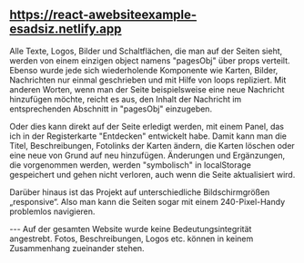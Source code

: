 ## https://react-awebsiteexample-esadsiz.netlify.app

Alle Texte, Logos, Bilder und Schaltflächen, die man auf der Seiten sieht, werden von einem einzigen object namens "pagesObj" über props verteilt.
Ebenso wurde jede sich wiederholende Komponente wie Karten, Bilder, Nachrichten nur einmal geschrieben und mit Hilfe von loops repliziert.
Mit anderen Worten, wenn man der Seite beispielsweise eine neue Nachricht hinzufügen möchte, reicht es aus, den Inhalt der Nachricht im entsprechenden Abschnitt in "pagesObj" einzugeben.

Oder dies kann direkt auf der Seite erledigt werden, mit einem Panel, das ich in der Registerkarte "Entdecken" entwickelt habe. Damit kann man die Titel, Beschreibungen, Fotolinks der Karten ändern, die Karten löschen oder eine neue von Grund auf neu hinzufügen. Änderungen und Ergänzungen, die vorgenommen werden, werden "symbolisch" in localStorage gespeichert und gehen nicht verloren, auch wenn die Seite aktualisiert wird.

Darüber hinaus ist das Projekt auf unterschiedliche Bildschirmgrößen „responsive“. Also man kann die Seiten sogar mit einem 240-Pixel-Handy problemlos navigieren.

--- Auf der gesamten Website wurde keine Bedeutungsintegrität angestrebt. Fotos, Beschreibungen, Logos etc. können in keinem Zusammenhang zueinander stehen.

